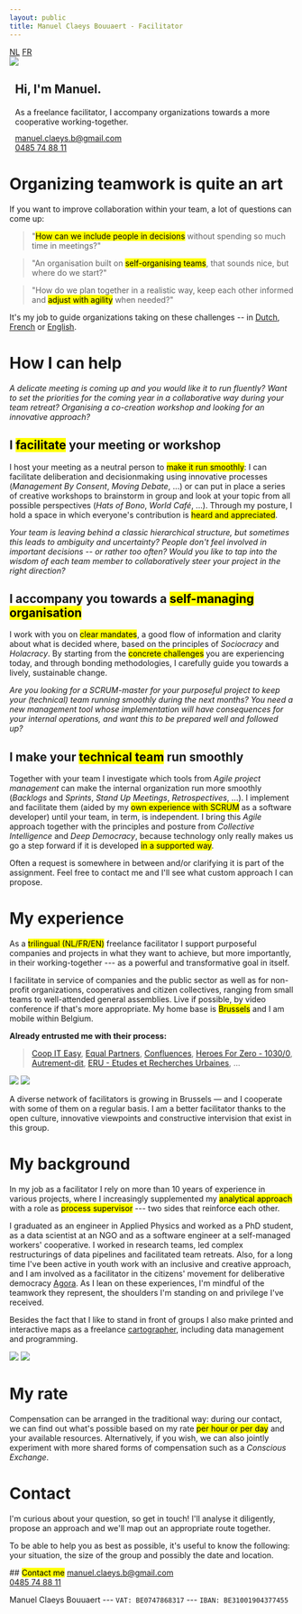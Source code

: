 ```yaml
---
layout: public
title: Manuel Claeys Bouuaert - Facilitator
---
```

<div class="language-box">
    <a href="/facili_nl" class="language">NL</a>
    <a href="/facili_fr" class="language">FR</a>
</div>
<div class="image-box">
    <img src="img/manuel.jpg">
    <div style="margin:auto 10px">
        <h2>Hi, I'm Manuel.</h2>
        <div style="margin-top: 20px;">
            As a freelance facilitator, I accompany organizations towards a more cooperative working-together.
        </div>
        <div style="margin-top: 12px;">
            <a href="mailto:manuel.claeys.b@gmail.com" class="email">manuel.claeys.b@gmail.com</a><br>
            <a href="tel:+32485748811" class="phone">0485 74 88 11</a>
        </div>
    </div>
</div>

<h1 class="with-margin-top">Organizing teamwork is quite an art</h1>

If you want to improve collaboration within your team, a lot of questions can come up:

<div class="mainquote" markdown="1">

> "<mark>How can we include people in decisions</mark> without spending so much time in meetings?"

> "An organisation built on <mark>self-organising teams</mark>, that sounds nice, but where do we start?"

> "How do we plan together in a realistic way, keep each other informed and <mark>adjust with agility</mark> when needed?"

</div>

It's my job to guide organizations taking on these challenges -- in <a href="/facili_nl" class="language">Dutch</a>, <a href="/facili_fr" class="language">French</a> or <a href="/facili" class="language">English</a>.

<h1 class="with-margin-top">How I can help</h1>

<div class="focus" markdown="1">

*A delicate meeting is coming up and you would like it to run fluently? Want to set the priorities for the coming year in a collaborative way during your team retreat? Organising a co-creation workshop and looking for an innovative approach?*

## I <mark>facilitate</mark> your meeting or workshop

I host your meeting as a neutral person to <mark>make it run smoothly</mark>: I can facilitate deliberation and decisionmaking using innovative processes (*Management By Consent*, *Moving Debate*, ...) or can put in place a series of creative workshops to brainstorm in group and look at your topic from all possible perspectives (*Hats of Bono*, *World Café*, ...). Through my posture, I hold a space in which everyone's contribution is <mark>heard and appreciated</mark>.

</div>

<div class="focus" markdown="1">

*Your team is leaving behind a classic hierarchical structure, but sometimes this leads to ambiguity and uncertainty? People don't feel involved in important decisions -- or rather too often? Would you like to tap into the wisdom of each team member to collaboratively steer your project in the right direction?*

## I accompany you towards a <mark>self-managing organisation</mark>

I work with you on <mark>clear mandates</mark>, a good flow of information and clarity about what is decided where, based on the principles of *Sociocracy* and *Holacracy*. By starting from the <mark>concrete challenges</mark> you are experiencing today, and through bonding methodologies, I carefully guide you towards a lively, sustainable change.

</div>

<div class="focus" markdown="1">

*Are you looking for a SCRUM-master for your purposeful project to keep your (technical) team running smoothly during the next months? You need a new management tool whose implementation will have consequences for your internal operations, and want this to be prepared well and followed up?*

## I make your <mark>technical team</mark> run smoothly

Together with your team I investigate which tools from *Agile project management* can make the internal organization run more smoothly (*Backlogs* and *Sprints*, *Stand Up Meetings*, *Retrospectives*, ...). I implement and facilitate them (aided by my <mark>own experience with SCRUM</mark> as a software developer) until your team, in term, is independent. I bring this *Agile* approach together with the principles and posture from *Collective Intelligence* and *Deep Democracy*, because technology only really makes us go a step forward if it is developed <mark>in a supported way</mark>.

</div>

Often a request is somewhere in between and/or clarifying it is part of the assignment. Feel free to contact me and I'll see what custom approach I can propose.

<h1 class="with-margin-top">My experience</h1>

As a <mark>trilingual (NL/FR/EN)</mark> freelance facilitator I support purposeful companies and projects in what they want to achieve, but more importantly, in their working-together --- as a powerful and transformative goal in itself.

I facilitate in service of companies and the public sector as well as for non-profit organizations, cooperatives and citizen collectives, ranging from small teams to well-attended general assemblies. Live if possible, by video conference if that's more appropriate. My home base is <mark>Brussels</mark> and I am mobile within Belgium.

**Already entrusted me with their process:**

> [Coop IT Easy](https://coopiteasy.be/), [Equal Partners](https://equal-partners.eu/), [Confluences](https://www.confluences.eu/), [Heroes For Zero - 1030/0](https://heroesforzero.be/), [Autrement-dit](https://www.autrement-dit.be/), [ERU - Etudes et Recherches Urbaines](https://eru-urbanisme.be/), ...

<div class="image-box">
    <img src="img/freelance_2.jpg"/>
    <img src="img/freelance_4.jpg"/>
</div>

A diverse network of facilitators is growing in Brussels — and I cooperate with some of them on a regular basis. I am a better facilitator thanks to the open culture, innovative viewpoints and constructive intervision that exist in this group.

<h1 class="with-margin-top">My background</h1>

In my job as a facilitator I rely on more than 10 years of experience in various projects, where I increasingly supplemented my <mark>analytical approach</mark> with a role as <mark>process supervisor</mark> --- two sides that reinforce each other.

I graduated as an engineer in Applied Physics and worked as a PhD student, as a data scientist at an NGO and as a software engineer at a self-managed workers' cooperative. I worked in research teams, led complex restructurings of data pipelines and facilitated team retreats. Also, for a long time I've been active in youth work with an inclusive and creative approach, and I am involved as a facilitator in the citizens' movement for deliberative democracy [Agora](https://agora.brussels). As I lean on these experiences, I'm mindful of the teamwork they represent, the shoulders I'm standing on and privilege I've received.

Besides the fact that I like to stand in front of groups I also make printed and interactive maps as a freelance <a href="/carto" class="internal">cartographer</a>, including data management and programming.

<div class="image-box">
    <img src="img/freelance_1.jpg"/>
    <img src="img/freelance_3.jpg"/>
</div>

<h1 class="with-margin-top">My rate</h1>

Compensation can be arranged in the traditional way: during our contact, we can find out what's possible based on my rate <mark>per hour or per day</mark> and your available resources. Alternatively, if you wish, we can also jointly experiment with more shared forms of compensation such as a *Conscious Exchange*.

<h1 class="with-margin-top">Contact</h1>

I'm curious about your question, so get in touch! I'll analyse it diligently, propose an approach and we'll map out an appropriate route together.

To be able to help you as best as possible, it's useful to know the following: your situation, the size of the group and possibly the date and location.

<div class="focus" markdown="1">
## <mark>Contact me</mark>
<a href="mailto:manuel.claeys.b@gmail.com" class="email">manuel.claeys.b@gmail.com</a><br>
<a href="tel:+32485748811" class="phone">0485 74 88 11</a>
</div>

Manuel Claeys Bouuaert --- `VAT: BE0747868317` --- `IBAN: BE31001904377455`

